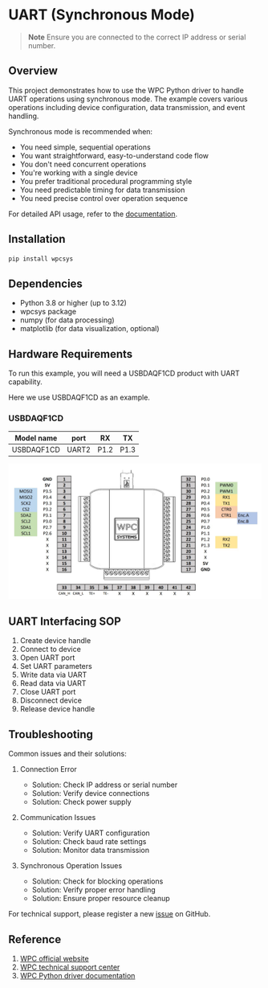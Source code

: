 # UART (Synchronous Mode)
> **Note**
> Ensure you are connected to the correct IP address or serial number.

## Overview

This project demonstrates how to use the WPC Python driver to handle UART operations using synchronous mode.
The example covers various operations including device configuration, data transmission, and event handling.

Synchronous mode is recommended when:
- You need simple, sequential operations
- You want straightforward, easy-to-understand code flow
- You don't need concurrent operations
- You're working with a single device
- You prefer traditional procedural programming style
- You need predictable timing for data transmission
- You need precise control over operation sequence

For detailed API usage, refer to the [documentation](https://wpc-systems-ltd.github.io/WPC_Python_driver_release/).

## Installation

```bash
pip install wpcsys
```

## Dependencies

- Python 3.8 or higher (up to 3.12)
- wpcsys package
- numpy (for data processing)
- matplotlib (for data visualization, optional)

## Hardware Requirements

To run this example, you will need a USBDAQF1CD product with UART capability.

Here we use USBDAQF1CD as an example.

### USBDAQF1CD

|   Model name     | port  | RX   | TX   |
| -----------------|:-----:|:----:|:----:|
| USBDAQF1CD       | UART2 | P1.2 | P1.3 |

<img src="https://github.com/WPC-Systems-Ltd/WPC_Python_driver_release/blob/main/Reference/Pinouts/pinout-USBDAQF1CD.JPG" alt="drawing" width="600"/>

## UART Interfacing SOP

1. Create device handle
2. Connect to device
3. Open UART port
4. Set UART parameters
5. Write data via UART
6. Read data via UART
7. Close UART port
8. Disconnect device
9. Release device handle

## Troubleshooting

Common issues and their solutions:

1. Connection Error
   - Solution: Check IP address or serial number
   - Solution: Verify device connections
   - Solution: Check power supply

2. Communication Issues
   - Solution: Verify UART configuration
   - Solution: Check baud rate settings
   - Solution: Monitor data transmission

3. Synchronous Operation Issues
   - Solution: Check for blocking operations
   - Solution: Verify proper error handling
   - Solution: Ensure proper resource cleanup

For technical support, please register a new [issue](https://github.com/WPC-Systems-Ltd/WPC_Python_driver_release/issues) on GitHub.

## Reference

1. [WPC official website](https://www.wpc.com.tw/)
2. [WPC technical support center](https://wpc.super.site/)
3. [WPC Python driver documentation](https://wpc-systems-ltd.github.io/WPC_Python_driver_release/)